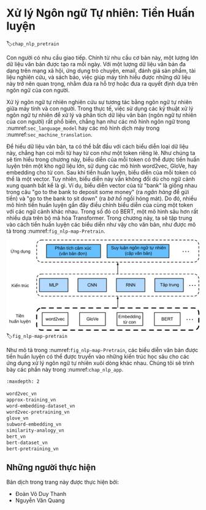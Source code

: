 <!--
# Natural Language Processing: Pretraining
-->

# Xử lý Ngôn ngữ Tự nhiên: Tiền Huấn luyện
:label:`chap_nlp_pretrain`


<!--
Humans need to communicate.
Out of this basic need of the human condition, a vast amount of written text has been generated on an everyday basis.
Given rich text in social media, chat apps, emails, product reviews, news articles, research papers, and books, 
it becomes vital to enable computers to understand them to offer assistance or make decisions based on human languages.
-->

Con người có nhu cầu giao tiếp.
Chính từ nhu cầu cơ bản này, một lượng lớn dữ liệu văn bản được tạo ra mỗi ngày.
Với một lượng dữ liệu văn bản đa dạng trên mạng xã hội, ứng dụng trò chuyện, email, đánh giá sản phẩm, tài liệu nghiên cứu, và sách báo,
việc giúp máy tính hiểu được những dữ liệu này trở nên quan trọng, nhằm đưa ra hỗ trợ hoặc đưa ra quyết định dựa trên ngôn ngữ của con người.


<!--
Natural language processing studies interactions between computers and humans using natural languages.
In practice, it is very common to use natural language processing techniques to process and analyze text (human natural language) data, 
such as language models in :numref:`sec_language_model` and machine translation models in :numref:`sec_machine_translation`.
-->

Xử lý ngôn ngữ tự nhiên nghiên cứu sự tương tác bằng ngôn ngữ tự nhiên giữa máy tính và con người.
Trong thực tế, việc sử dụng các kỹ thuật xử lý ngôn ngữ tự nhiên để xử lý và phân tích dữ liệu văn bản (ngôn ngữ tự nhiên của con người) rất phổ biến,
chẳng hạn như các mô hình ngôn ngữ trong :numref:`sec_language_model` hay các mô hình dịch máy trong :numref:`sec_machine_translation`.


<!--
To understand text, we can begin with its representation, such as treating each word or subword as an individual text token.
As we will see in this chapter, the representation of each token can be pretrained on a large corpus, using word2vec, GloVe, or subword embedding models.
After pretraining, representation of each token can be a vector, however, it remains the same no matter what the context is.
For instance, the vector representation of "bank" is the same in both "go to the bank to deposit some money" and "go to the bank to sit down".
Thus, many more recent pretraining models adapt representation of the same token to different contexts.
Among them is BERT, a much deeper model based on the Transformer encoder.
In this chapter, we will focus on how to pretrain such representations for text, as highlighted in :numref:`fig_nlp-map-pretrain`.
-->


Để hiểu dữ liệu văn bản, ta có thể bắt đầu với cách biểu diễn loại dữ liệu này, chẳng hạn coi mỗi từ hay từ con như một token riêng lẻ.
Như chúng ta sẽ tìm hiểu trong chương này, biểu diễn của mỗi token có thể được tiền huấn luyện trên một kho ngữ liệu lớn, sử dụng các mô hình word2vec, GloVe, hay embedding cho từ con.
Sau khi tiền huấn luyện, biểu diễn của mỗi token có thể là một vector. Tuy nhiên, biểu diễn này vẫn không đổi dù cho ngữ cảnh xung quanh bất kể là gì.
Ví dụ, biểu diễn vector của từ "bank" là giống nhau trong câu "go to the bank to deposit some money" (ra *ngân hàng* để gửi tiền) và "go to the bank to sit down" (ra *bờ hồ* ngồi hóng mát).
Do đó, nhiều mô hình tiền huấn luyện gần đây điều chỉnh biểu diễn của cùng một token với các ngữ cảnh khác nhau.
Trong số đó có BERT, một mô hình sâu hơn rất nhiều dựa trên bộ mã hóa Transformer.
Trong chương này, ta sẽ tập trung vào cách tiền huấn luyện các biểu diễn như vậy cho văn bản, như được mô tả trong :numref:`fig_nlp-map-Pretrain`.


<!--
![Pretrained text representations can be fed to various deep learning architectures for different downstream natural language processing applications. This chapter focuses on the upstream text representation pretraining.](../img/nlp-map-pretrain.svg)
-->

![Các biểu diễn văn bản được tiền huấn luyện có thể được truyền vào các kiến trúc học sâu khác nhau cho các ứng dụng xử lý ngôn ngữ tự nhiên hạ nguồn khác nhau. Chương này tập trung vào cách tiền huấn luyện biểu diễn văn bản ngược dòng (_upstream_).](../img/nlp-map-pretrain.svg)
:label:`fig_nlp-map-pretrain`


<!--
As shown in :numref:`fig_nlp-map-pretrain`, the pretrained text representations can be fed to
a variety of deep learning architectures for different downstream natural language processing applications.
We will cover them in :numref:`chap_nlp_app`.
-->

Như mô tả trong :numref:`fig_nlp-map-Pretrain`, các biểu diễn văn bản được tiền huấn luyện có thể được truyền vào
những kiến trúc học sâu cho các ứng dụng xử lý ngôn ngữ tự nhiên xuôi dòng khác nhau.
Chúng tôi sẽ trình bày các phần này trong :numref:`chap_nlp_app`.


```toc
:maxdepth: 2

word2vec_vn
approx-training_vn
word-embedding-dataset_vn
word2vec-pretraining_vn
glove_vn
subword-embedding_vn
similarity-analogy_vn
bert_vn
bert-dataset_vn
bert-pretraining_vn
```

## Những người thực hiện
Bản dịch trong trang này được thực hiện bởi:
<!--
Tác giả của mỗi Pull Request điền tên mình và tên những người review mà bạn thấy
hữu ích vào từng phần tương ứng. Mỗi dòng một tên, bắt đầu bằng dấu `*`.
Tên đầy đủ của các reviewer có thể được tìm thấy tại https://github.com/aivivn/d2l-vn/blob/master/docs/contributors_info.md
-->

* Đoàn Võ Duy Thanh
* Nguyễn Văn Quang
